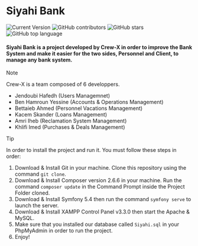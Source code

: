 # Siyahi Bank
![Current Version](https://img.shields.io/badge/version-v3.5-blue)
![GitHub contributors](https://img.shields.io/github/contributors/Hafedh-Jendoubi/Siyahi-Web)
![GitHub stars](https://img.shields.io/github/stars/Hafedh-Jendoubi/Siyahi-Web)
![GitHub top language](https://img.shields.io/github/languages/top/Hafedh-Jendoubi/Siyahi-Web)

#### Siyahi Bank is a project developed by Crew-X in order to improve the Bank System and make it easier for the two sides, Personnel and Client, to manage any bank system.

> [!NOTE]
> Crew-X is a team composed of 6 developpers. 
> - Jendoubi Hafedh (Users Managemnet)
> - Ben Hamroun Yessine (Accounts & Operations Management)
> - Bettaieb Ahmed (Personnel Vacations Management)
> - Kacem Skander (Loans Management)
> - Amri Iheb (Reclamation System Management)
> - Khlifi Imed (Purchases & Deals Management)

> [!TIP]
> In order to install the project and run it. You must follow these steps in order:
> 1. Download & Install Git in your machine. Clone this repository using the command `git clone`.
> 2. Download & Install Composer version 2.6.6 in your machine. Run the command `composer update` in the Command Prompt inside the Project Folder cloned.
> 3. Download & Install Symfony 5.4 then run the command `symfony serve` to launch the server.
> 4. Download & Install XAMPP Control Panel v3.3.0 then start the Apache & MySQL.
> 5. Make sure that you installed our database called `Siyahi.sql` in your PhpMyAdmin in order to run the project.
> 6. Enjoy!
